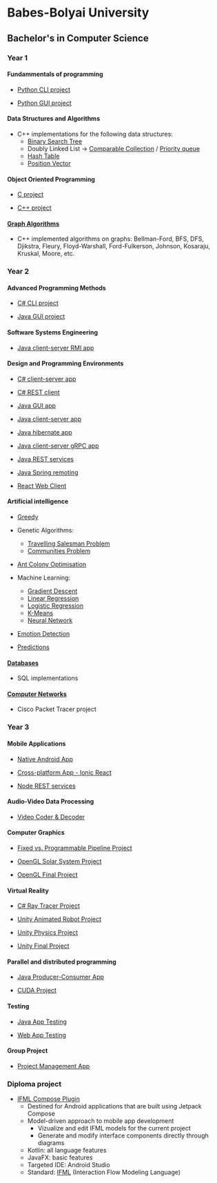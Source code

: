 # Babes-Bolyai University
## Bachelor's in Computer Science
### Year 1

#### Fundammentals of programming

- [Python CLI project](https://github.com/ana-lazar/education/tree/main/year1/fp/EventManagerCLI)

- [Python GUI project](https://github.com/ana-lazar/education/tree/main/year1/fp/CalculatorGUI)

#### Data Structures and Algorithms

- C++ implementations for the following data structures:
    - [Binary Search Tree](https://github.com/ana-lazar/education/tree/main/year1/dsa/binary-search-tree)
    - Doubly Linked List -> [Comparable Collection](https://github.com/ana-lazar/education/tree/main/year1/dsa/doubly-linked-list/ComparableCollection) / [Priority queue](https://github.com/ana-lazar/education/tree/main/year1/dsa/doubly-linked-list/PriorityQueue)
    - [Hash Table](https://github.com/ana-lazar/education/tree/main/year1/dsa/hash-table)
    - [Position Vector](https://github.com/ana-lazar/education/tree/main/year1/dsa/position-vector)

#### Object Oriented Programming

- [C project](https://github.com/ana-lazar/education/tree/main/year1/oop/tourism_agency_c)

- [C++ project](https://github.com/ana-lazar/education/tree/main/year1/oop/ApartmentComplexCPP)

#### [Graph Algorithms](https://github.com/ana-lazar/education/tree/main/year1/ga)

- C++ implemented algorithms on graphs: Bellman-Ford, BFS, DFS, Djikstra, Fleury, Floyd-Warshall, Ford-Fulkerson, Johnson, Kosaraju, Kruskal, Moore, etc.

### Year 2

#### Advanced Programming Methods

- [C# CLI project](https://github.com/ana-lazar/education/tree/main/year2/map/BasketballLeague)

- [Java GUI project](https://github.com/ana-lazar/education/tree/main/year2/map/SocialNetwork)

#### Software Systems Engineering

- [Java client-server RMI app](https://github.com/ana-lazar/education/tree/main/year2/iss/Pharmacy)

#### Design and Programming Environments

- [C# client-server app](https://github.com/ana-lazar/education/tree/main/year2/mpp/c%23/MotorcycleContest)

- [C# REST client](https://github.com/ana-lazar/education/tree/main/year2/mpp/c%23/MotorcycleRestClient)

- [Java GUI app](https://github.com/ana-lazar/education/tree/main/year2/mpp/java/MotorcycleContest)

- [Java client-server app](https://github.com/ana-lazar/education/tree/main/year2/mpp/java/MotorcycleClientServer)

- [Java hibernate app](https://github.com/ana-lazar/education/tree/main/year2/mpp/java/MotorcycleContestHibernate)

- [Java client-server gRPC app](https://github.com/ana-lazar/education/tree/main/year2/mpp/java/MotorcycleGrpcClient)

- [Java REST services](https://github.com/ana-lazar/education/tree/main/year2/mpp/java/MotorcycleRaceRest)

- [Java Spring remoting](https://github.com/ana-lazar/education/tree/main/year2/mpp/java/MotorcycleSpringRemoting)

- [React Web Client](https://github.com/ana-lazar/education/tree/main/year2/mpp/js)

#### Artificial intelligence

- [Greedy](https://github.com/ana-lazar/education/tree/main/year2/ai/greedy-tsp)

- Genetic Algorithms:
    - [Travelling Salesman Problem](https://github.com/ana-lazar/education/tree/main/year2/ai/ga-tsp)
    - [Communities Problem](https://github.com/ana-lazar/education/tree/main/year2/ai/ga-tsp)

- [Ant Colony Optimisation](https://github.com/ana-lazar/education/tree/main/year2/ai/aco-tsp)
    
- Machine Learning:
    - [Gradient Descent](https://github.com/ana-lazar/education/tree/main/year2/ai/ml-gd)
    - [Linear Regression](https://github.com/ana-lazar/education/tree/main/year2/ai/ml-linear-regression)
    - [Logistic Regression](https://github.com/ana-lazar/education/tree/main/year2/ai/ml-logistic-regression)
    - [K-Means](https://github.com/ana-lazar/education/tree/main/year2/ai/ml-kmeans)
    - [Neural Network](https://github.com/ana-lazar/education/tree/main/year2/ai/ml-neural-network)
    
- [Emotion Detection](https://github.com/ana-lazar/education/tree/main/year2/ai/emotion-detection)

- [Predictions](https://github.com/ana-lazar/education/tree/main/year2/ai/predictions)

#### [Databases](https://github.com/ana-lazar/education/tree/main/year2/bd)

- SQL implementations

#### [Computer Networks](https://github.com/ana-lazar/education/tree/main/year2/sn)

- Cisco Packet Tracer project


### Year 3

#### Mobile Applications

- [Native Android App](https://github.com/ana-lazar/education/tree/main/year3/am/ikea-android)

- [Cross-platform App - Ionic React](https://github.com/ana-lazar/education/tree/main/year3/am/ikea-ionic)

- [Node REST services](https://github.com/ana-lazar/education/tree/main/year3/am/node-server)

#### Audio-Video Data Processing

- [Video Coder & Decoder](https://github.com/ana-lazar/education/tree/main/year3/pdav/video-encoder)

#### Computer Graphics

- [Fixed vs. Programmable Pipeline Project](https://github.com/ana-lazar/education/tree/main/year3/grf/sphere_pipelines)

- [OpenGL Solar System Project](https://github.com/ana-lazar/education/tree/main/year3/grf/sun_earth_moon)

- [OpenGL Final Project](https://github.com/ana-lazar/education/tree/main/year3/grf/park_scene/proiect)

#### Virtual Reality

- [C# Ray Tracer Project](https://github.com/ana-lazar/education/tree/main/year3/vr/ray-tracer)

- [Unity Animated Robot Project](https://github.com/ana-lazar/education/tree/main/year3/vr/animated-robot)

- [Unity Physics Project](https://github.com/ana-lazar/education/tree/main/year3/vr/physics-project)

- [Unity Final Project](https://github.com/ana-lazar/education/tree/main/year3/vr/semester-project)

#### Parallel and distributed programming

- [Java Producer-Consumer App](https://github.com/ana-lazar/education/tree/main/year3/ppd/producer-consumer)

- [CUDA Project](https://github.com/ana-lazar/education/tree/main/year3/ppd/sepia-cuda)

#### Testing

- [Java App Testing](https://github.com/ana-lazar/education/tree/main/year3/vvss/java-tests/project)

- [Web App Testing](https://github.com/ana-lazar/education/tree/main/year3/vvss/cypress-tests)

#### Group Project

- [Project Management App](https://github.com/ana-lazar/education/tree/main/year3/pc/ProjectManagement)


### Diploma project

- [IFML Compose Plugin](https://github.com/ana-lazar/education/tree/main/diploma/ifml-compose-plugin)
    - Destined for Android applications that are built using Jetpack Compose
    - Model-driven approach to mobile app development
        - Vizualize and edit IFML models for the current project
        - Generate and modify interface components directly through diagrams
    - Kotlin: all language features
    - JavaFX: basic features
    - Targeted IDE: Android Studio
    - Standard: [IFML](https://www.ifml.org/) (Interaction Flow Modeling Language)

